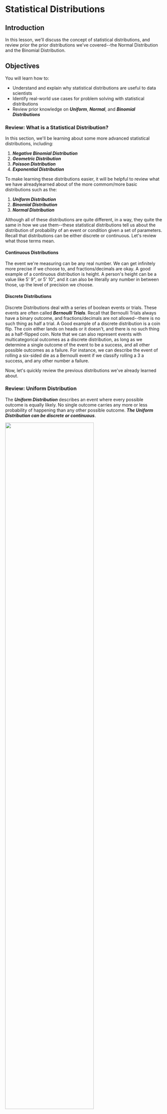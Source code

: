 
# Statistical Distributions

## Introduction

In this lesson, we'll discuss the concept of statistical distributions, and review prior the prior distributions we've covered--the Normal Distribution and the Binomial Distribution.

## Objectives

You will learn how to:

* Understand and explain why statistical distributions are useful to data scientists
* Identify real-world use cases for problem solving with statistical distributions
* Review prior knowledge on **_Uniform_**, **_Normal_**, and **_Binomial Distributions_**

### Review: What is a Statistical Distribution?

In this section, we'll be learning about some more advanced statistical distributions, including:

1. **_Negative Binomial Distribution_**
1. **_Geometric Distribution_**
1. **_Poisson Distribution_**
1. **_Exponential Distribution_**

To make learning these distributions easier, it will be helpful to review what we have alreadylearned about of the more commom/more basic distributions such as the:

1. **_Uniform Distribution_**
1. **_Binomial Distribution_**
1. **_Normal Distribution_**

Although all of these distributions are quite different, in a way, they quite the same in how we use them--these statistical distributions tell us about the distribution of probability of an event or condition given a set of parameters.  Recall that distributions can be either discrete or continuous.  Let's review what those terms mean. 

#### Continuous Distributions

The event we're measuring can be any real number.  We can get infinitely more precise if we choose to, and fractions/decimals are okay. A good example of a continuous distribution is height.  A person's height can be a value like 5' 9", or 5' 10", and it can also be literally any number in between those, up the level of precision we choose. 

#### Discrete Distributions

Discrete Distributions deal with a series of boolean events or trials.  These events are often called **_Bernoulli Trials_**. Recall that Bernoulli Trials always have a binary outcome, and fractions/decimals are not allowed--there is no such thing as half a trial. A Good example of a discrete distribution is a coin flip.  The coin either lands on heads or it doesn't, and there is no such thing as a half-flipped coin.  Note that we can also represent events with multicategorical outcomes as a discrete distribution,  as long as we determine a single outcome of the event to be a success, and all other possible outcomes as a failure.  For instance, we can describe the event of rolling a six-sided die as a Bernoulli event if we classify rolling a 3 a success, and any other number a failure.  


Now, let's quickly review the previous distributions we've already learned about. 

### Review: Uniform Distribution

The **_Uniform Distribution_** describes an event where every possible outcome is equally likely.  No single outcome carries any more or less probability of happening than any other possible outcome.  **_The Uniform Distribution can be discrete or continuous_**. 

<img src='uniform.jpg' height=75% width=75%>

A **_Discrete Uniform Example_** would be rolling an $n$-sided die.  No matter how many sides the die has, a person is equally likely to roll every side.  

A **_Discrete Continuous Example_** would be the waiting for an elevator that is equally likely to be at any floor in the building when you call it, and can take between 0 and 40 seconds to arrive at your floor. Since the elevator is equally likely to at any given floor, we can assume every amount of time between 0 and 40 seconds (decimals and fractions allowed, to an infinite amount of precision) is equally likely to be the amount of time it takes for the elevator to get to us. 

**_Uniform Distribution Mean:_**

$$\frac{b + a}{2}$$

**_Uniform Distribution Standard Deviation_**:

$$\sqrt{\frac{(b - a)^2}{12}}$$

**_NOTE:_** If you're confused why there is a 12 in the denominator of the formula Standard Deviation for a Uniform Distribution, you're not alone.  The short answer is that it involves calculus. As a data scientist, you don't need to understand the derivation of this formula and where this 12 comes from--however, if you're interested, this [quora answer gives an excellent explanation](https://www.quora.com/Why-is-there-a-12-in-the-variance-of-uniform-distribution)!

### Review: Normal Distribution

The Normal Distribution is also called a **_Bell Curve_**, and is the distribution that people most often have some familiarity with.  The normal distribution is for continous-valued distributions. 

An example of is human height.  

<img src='height.jpg' height=65% width=65%>

The normal distribution is one of the most well-studied distributions.  Statisticans and Data Scientists are usually very happy when they find the data they are working with is normally distributed, because we can immediately answer a lot of questions about it. For instance, we know that:

* 68% of probability mass falls within 1 standard devation of the mean
* 95% of probability mass falls within 2 standard devation of the mean
* 99.7% of probability mass falls within 3 standard devation of the mean

Data Scientists often **_normalize_** continuous-valued data by converting to the **_Standard Normal Distribution_**, also known as the **_Z-distribution_**.  Recall that a **_Z-score_** tells us how many standard deviations away from the mean a given value is. We can convert any value to it's corresponding Z-score by subtracting the mean of the dataset and dividing by the standard deviation.  If we do this for every value in a dataset, then we have a **_normalized dataset_** consisting of Z-scores. Recall that values smaller than the sample mean will have a negative z-score, the mean will have a Z-score of 0, and values greater than the sample mean will have a positive Z-score. 

The formula for the **_Probability Density of the Normal Distribution_** is:

$$f(x\ |\ \mu,\ \sigma^2) = \frac{1}{\sqrt{2 \pi \sigma^2}}e$$

Where:

$x$ is the **_point_** we want to calculate the probability for

$\mu$ is the **_mean_** of the sample

$\pi$ is a mathematical constant, the irrational number $3.14159$

$\sigma^2$ is the **_variance_** (since $\sigma$ is the **_standard deviation_**)

$e$ is **_Euler's Constant_**, also known as the **_Base of the Natural Logarithm_**, $2.71828$

An example question we can answer with the Normal Distribution is "what percentage of people are at least 2 inches shorter than the global average hieght?"

### Review: Binomial Distribution

The **_Binomial Distribution_** is the discrete version of the normal distribution.  This distribution describes the probability distribution for a  of a given number of successes in a set of repeated Benoulli Trials, also known as a **_Binomial Experiment_**. Recall that Binomial Experiments have the following constraints:

* Each experiment consists of $n$ repeated trials.

* The outcome of each trial is binary, resulting in either success or failure (it doesn't matter which outcome we label as success or failure, just that we're able to assign the labels).

* The probability $p$ of a given outcome is the same on every trial.

* The trials are independent. The results of a given trial are not influenced by prior trial results, and will not influence future trial results in turn. 

<img src='binomial.jpg'>

We can calculate the mean of the binomial distribution with the following formula:

$$\mu = n * p$$

where $n$ is the number of trials, and $p$ is the probability of success for a given trial. 

The **_Standard Deviation for a Binomial Distribution_** is:

$$\sigma = \sqrt{n * p * (1 - p)}$$

The formula for the **_Point Probability of the Binomial Distribution_** is:

$$ \Big(\frac{n!} {x! (n-x)!}\Big) p^x (1 - p)^{n - x}$$


where $n$ is the number of trials, $p$ is the probability of success for a given trial, and $x$ is the number of successes.

The formula for the **_Cumulative Probability of the Binomial Distribution_** is:

$$\sum_{i=0}^{x}  \Big(\frac{n!} {x! (n-x)!}\Big) p^x (1 - p)^{n - x}  $$

where $n$ is the number of trials, $p$ is the probability of success for a given trial, and $x$ is the number of successes.


**_NOTE:_** The above equation may look scary at first glance, but it's something that you can easily figure out if we describe it with code instead of mathematical notation.  This formula represents the combined probabilities of every possible value less than and up to our value $x$. In python, this simply means writing a for loop to help us total the **_Point Probability_** for every value starting at $0$ and going to `x`, inclusive!

An example question we could answer with the Binomial Distribution is "if I flip a fair coin 5 times, what is the probability that exactly 2 of those flips lands on heads?"

# Conclusion

In this lesson, we reviewed the **_Uniform_**, **_Normal_**, and **_Binomial Distributions_**, as well as what it means to say if a distribution is **_Discrete_** or **_Continuous_**.
